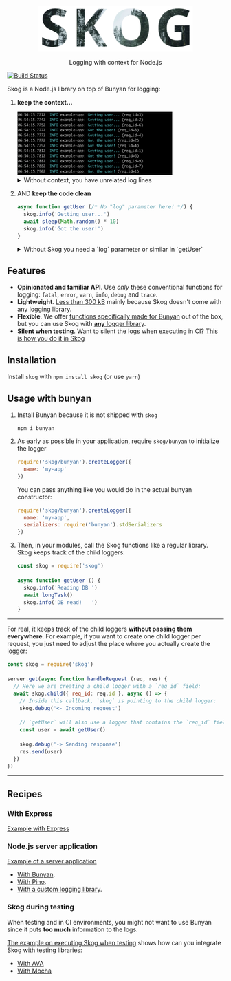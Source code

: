 <div align="center">
<img src="media/logo.png" width="360">
<p>
Logging with context for Node.js
</p>
</div>


[![Build Status](https://travis-ci.org/KTH/skog.svg?branch=master)](https://travis-ci.org/KTH/skog)

Skog is a Node.js library on top of Bunyan for logging:

1. **keep the context...**

    <img src="media/logs-skog.png" width="360" alt="caption showing logs without req_id field">
    <details>
    <summary>Without context, you have unrelated log lines</summary><br>
    <img src="media/logs-no-skog.png" width="360" alt="caption showing logs without req_id field">
    </details>

2. AND **keep the code clean**

    ```js
    async function getUser (/* No "log" parameter here! */) {
      skog.info('Getting user...')
      await sleep(Math.random() * 10)
      skog.info('Got the user!')
    }
    ```

    <details>
    <summary>Without Skog you need a `log` parameter or similar in `getUser`</summary><br>

    ```js
    async function getUser (log) {
      log.info('Getting user...')
      await sleep(Math.random() * 10)
      log.info('Got the user!')
    }
    ```

    </details>

## Features

- **Opinionated and familiar API**. Use *only* these conventional functions for logging: `fatal`, `error`, `warn`, `info`, `debug` and `trace`.
- **Lightweight**. [Less than 300 kB](https://packagephobia.now.sh/result?p=skog) mainly because Skog doesn't come with any logging library.
- **Flexible**. We offer [functions specifically made for Bunyan](/examples/server/bunyan.js) out of the box, but you can use Skog with [**any** logger library](/examples/server/pino.js).
- **Silent when testing**. Want to silent the logs when executing in CI? [This is how you do it in Skog](/examples/testing/ava.js)

## Installation

Install `skog` with `npm install skog` (or use `yarn`)

## Usage with bunyan

1. Install Bunyan because it is not shipped with `skog`

    ```
    npm i bunyan
    ```

2.  As early as possible in your application, require `skog/bunyan` to initialize the logger

    ```js
    require('skog/bunyan').createLogger({
      name: 'my-app'
    })
    ```

    You can pass anything like you would do in the actual bunyan constructor:

    ```js
    require('skog/bunyan').createLogger({
      name: 'my-app',
      serializers: require('bunyan').stdSerializers
    })
    ```

3. Then, in your modules, call the Skog functions like a regular library. Skog keeps track of the child loggers:

    ```js
    const skog = require('skog')

    async function getUser () {
      skog.info('Reading DB ')
      await longTask()
      skog.info('DB read!   ')
    }
    ```

----

For real, it keeps track of the child loggers **without passing them everywhere**. For example, if you want to create one child logger per request, you just need to adjust the place where you actually create the logger:

```js
const skog = require('skog')

server.get(async function handleRequest (req, res) {
  // Here we are creating a child logger with a `req_id` field:
  await skog.child({ req_id: req.id }, async () => {
    // Inside this callback, `skog` is pointing to the child logger:
    skog.debug('<- Incoming request')

    // `getUser` will also use a logger that contains the `req_id` field
    const user = await getUser()

    skog.debug('-> Sending response')
    res.send(user)
  })
})
```

----

## Recipes

### With Express

[Example with Express](examples/express/)


### Node.js server application

[Example of a server application](examples/server/)

- [With Bunyan](examples/server/bunyan.js).
- [With Pino](examples/server/pino.js).
- [With a custom logging library](examples/server/custom.js).

### Skog during testing

When testing and in CI environments, you might not want to use Bunyan since it puts **too much** information to the logs.

[The example on executing Skog when testing](examples/testing/README.md) shows how can you integrate Skog with testing libraries:

- [With AVA](examples/testing/ava.js)
- [With Mocha](examples/testing/mocha.js)
